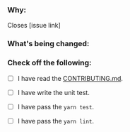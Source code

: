 <!--
Thank you for contributing to this project! You must fill out the information below before we can review this pull request. By explaining why you're making a change (or linking to a pull request) and what changes you've made, we can triage your pull request to the best possible team for review.

See our [CONTRIBUTING.md](./CONTRIBUTING.md) for information how to contribute before you contribute.

Thanks again!
-->

### Why:

Closes [issue link]

<!--
- If there's an existing issue for your change, please link to it.
- If there's _not_ an existing issue, please open one first to make it more likely that this update will be accepted: https://github.com/github/docs/issues/new/choose. -->

### What's being changed:


### Check off the following:

- [ ] I have read the [CONTRIBUTING.md](./contributing.md).
- [ ] I have write the unit test.
- [ ] I have pass the `yarn test`.
- [ ] I have pass the `yarn lint`.


